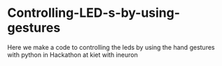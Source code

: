 # Controlling-LED-s-by-using-gestures
Here we make a code to controlling the leds by using the hand gestures with python in Hackathon at kiet with ineuron
